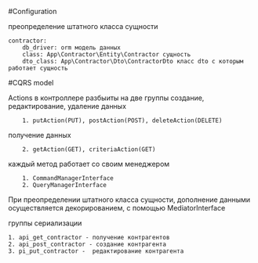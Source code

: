 #Configuration

преопределение штатного класса сущности

    contractor:
        db_driver: orm модель данных
        class: App\Contractor\Entity\Contractor сущность
        dto_class: App\Contractor\Dto\ContractorDto класс dto с которым работает сущность 

#CQRS model

Actions в контроллере разбыиты на две группы
создание, редактирование, удаление данных

        1. putAction(PUT), postAction(POST), deleteAction(DELETE)
получение данных

        2. getAction(GET), criteriaAction(GET)
    
каждый метод работает со своим менеджером

        1. CommandManagerInterface
        2. QueryManagerInterface

При преопределении штатного класса сущности, дополнение данными осуществляется декорированием, с помощью MediatorInterface


группы  сериализации
    
    1. api_get_contractor - получение контрагентов
    2. api_post_contractor - создание контрагента
    3. pi_put_contractor -  редактирование контрагента

